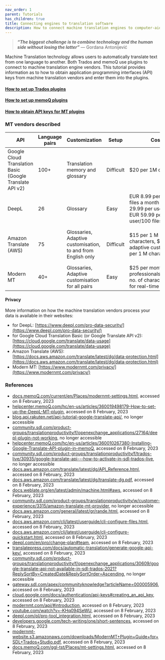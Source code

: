 ```yaml
---
nav_order: 1
parent: Tutorials
has_children: true
title: Connecting engines to translation software
description: How to connect machine translation engines to computer-aided translation tools
---
```



> ___&ldquo;The biggest challenge is to combine technology and the human side without losing the latter&rdquo;___ — Gordana Antonijević  



Machine Translation technology allows users to automatically translate text from one language to another.
Both Trados and memoQ use plugins to connect to machine translation engine vendors.
This tutorial provides information as to how to obtain application programming interfaces (API) keys from machine translation vendors and enter them into the plugins.


#### [How to set up Trados plugins](/trados)  

#### [How to set up memoQ plugins](/memoq)  

#### [How to obtain API keys for MT plugins](/api-keys)  


### MT vendors described

| API | Language pairs | Customization | Setup | Cost | Privacy |
| ----------- | ----------- | ----------- | ----------- | ----------- | ----------- |
| Google Cloud Translation Basic (Google Translate API v2)  | 100+  | Translation memory and glossary  | Difficult | $20 per 1M characters | No-trace, ISO 27001 and GDPR-compliant |
| DeepL  |  26 | Glossary  | Easy | EUR 8.99 per user/5 files a month EUR 29.99 per user/20 files EUR 59.99 per user/100 files | No-trace, ISO 27001 and GDPR-compliant |
| Amazon Translate (AWS)   |  75 | Glossaries, Adaptive customisation, to and from English only  | Difficult | $15 per 1 M characters, $60 for adaptive customisation per 1 M characters | Amazon shared responsibility model, ISO 27001-compliant |
| Modern MT   |  40+ | Glossaries, Adaptive customisation for all pairs  | Easy | $25 per month for professionals/unlimited no. of characters, $50 for real-time adaptive | No-trace, ISO 27001 and GDPR-compliant |

#### Privacy

More information on how the machine translation vendors process your data is available in their websites:

 - for DeepL:
 [https://www.deepl.com/pro-data-security/](https://www.deepl.com/pro-data-security/)
 - for Google Cloud Translation Basic (or Google Translate API v2):
 [https://cloud.google.com/translate/data-usage](https://cloud.google.com/translate/data-usage)
 - Amazon Translate (AWS):
 [https://docs.aws.amazon.com/translate/latest/dg/data-protection.html](https://docs.aws.amazon.com/translate/latest/dg/data-protection.html)
 - Modern MT:
 [https://www.modernmt.com/privacy/](https://www.modernmt.com/privacy/)


### References  


- [docs.memoQ.com/current/en/Places/modernmt-settings.html](https://docs.memoQ.com/current/en/Places/modernmt-settings.html), accessed on 8 February, 2023
- [helpcenter.memoQ.com/hc/en-us/articles/360019498179-How-to-set-up-the-DeepL-MT-plugin](https://helpcenter.memoQ.com/hc/en-us/articles/360019498179-How-to-set-up-the-DeepL-MT-plugin), accessed on 8 February, 2023
- [blog.api.rakuten.net/api-tutorial-google-translate-api/](https://blog.api.rakuten.net/api-tutorial-google-translate-api/), no longer accessible
- [community.sdl.com/product-groups/translationproductivity/f/openexchange_applications/27164/deepl-plugin-not-working](https://community.sdl.com/product-groups/translationproductivity/f/openexchange_applications/27164/deepl-plugin-not-working), no longer accessible
- [helpcenter.memoQ.com/hc/en-us/articles/360010267380-Installing-Google-Translate-API-plugin-in-memoQ](https://helpcenter.memoQ.com/hc/en-us/articles/360010267380-Installing-Google-Translate-API-plugin-in-memoQ), accessed on 8 February, 2023
- [community.sdl.com/product-groups/translationproductivity/f/trados-live/30935/google-translate-api---how-to-activate-in-sdl-trados-live](https://community.sdl.com/product-groups/translationproductivity/f/trados-live/30935/google-translate-api---how-to-activate-in-sdl-trados-live), no longer accessible
- [docs.aws.amazon.com/translate/latest/dg/API_Reference.html](https://docs.aws.amazon.com/translate/latest/dg/API_Reference.html), accessed on 8 February, 2023
- [docs.aws.amazon.com/translate/latest/dg/translate-dg.pdf](https://docs.aws.amazon.com/translate/latest/dg/translate-dg.pdf), accessed on 8 February, 2023
- [docs.weblate.org/en/latest/admin/machine.html#aws](https://docs.weblate.org/en/latest/admin/machine.html#aws), accessed on 8 February, 2023
- [community.sdl.com/product-groups/translationproductivity/w/customer-experience/3315/amazon-translate-mt-provider](https://community.sdl.com/product-groups/translationproductivity/w/customer-experience/3315/amazon-translate-mt-provider), no longer accessible
- [docs.aws.amazon.com/general/latest/gr/rande.html](https://docs.aws.amazon.com/general/latest/gr/rande.html), accessed on 8 February, 2023
- [docs.aws.amazon.com/cli/latest/userguide/cli-configure-files.html](https://docs.aws.amazon.com/cli/latest/userguide/cli-configure-files.html), accessed on 8 February, 2023
- [docs.aws.amazon.com/cli/latest/userguide/cli-configure-quickstart.html](https://docs.aws.amazon.com/cli/latest/userguide/cli-configure-quickstart.html), accessed on 8 February, 2023
- [deepl.com/en/pro/change-plan#team](https://www.deepl.com/en/pro/change-plan#team), accessed on 8 February, 2023
- [translatepress.com/docs/automatic-translation/generate-google-api-key/](https://translatepress.com/docs/automatic-translation/generate-google-api-key/), accessed on 8 February, 2023
- [community.sdl.com/product-groups/translationproductivity/f/openexchange_applications/30609/google-translate-api-not-available-in-sdl-trados-2021?ReplySortBy=CreatedDate&ReplySortOrder=Ascending](https://community.sdl.com/product-groups/translationproductivity/f/openexchange_applications/30609/google-translate-api-not-available-in-sdl-trados-2021?ReplySortBy=CreatedDate&ReplySortOrder=Ascending), no longer accessible
- [gateway.sdl.com/apex/communityknowledge?articleName=000005906](https://gateway.sdl.com/apex/communityknowledge?articleName=000005906), accessed on 8 February, 2023
- [cloud.google.com/docs/authentication/api-keys#creating_an_api_key](https://cloud.google.com/docs/authentication/api-keys#creating_an_api_key), accessed on 8 February, 2023
- [modernmt.com/api/#introduction](https://www.modernmt.com/api/#introduction), accessed on 8 February, 2023
- [youtube.com/watch?v=-KHq094SeWU](https://www.youtube.com/watch?v=-KHq094SeWU), accessed on 8 February, 2023
- [deepl.com/pl/pro-tool_integration.html](https://support.deepl.com/hc/en-us/sections/360005269360-CAT-tools), accessed on 8 February, 2023
- [developers.google.com/tech-writing/one/short-sentences](https://developers.google.com/tech-writing/one/short-sentences), accessed on 8 February, 2023
- [modernmt-website.s3.amazonaws.com/downloads/ModernMT+Plugin+Guide+for+SDL+Trados+Studio.pdf](https://s3.amazonaws.com/modernmt.prod.public.us-east-1/downloads/ModernMT+Plugin+Guide+for+RWS+Trados+Studio.pdf), accessed on 8 February, 2023
- [docs.memoQ.com/ggl-tst/Places/mt-settings.html](https://docs.memoQ.com/ggl-tst/Places/mt-settings.html), accessed on 8 February, 2023
